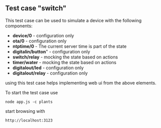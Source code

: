 ## Test case "switch"

This test case can be used to simulate a device with the following components:

- **device/0** - configuration only
- **ota/0**  - configuration only
- **ntptime/0** - The current server time is part of the state
- **digitalin/button**" - configuration only
- **switch/relay** - mocking the state based on actions
- **timer/water** - mocking the state based on actions
- **digitalout/led** - configuration only
- **digitalout/relay** - configuration only

using this test case helps implementing web ui from the above elements.

To start the test case use

    node app.js -c plants

start browsing with

    http://localhost:3123
